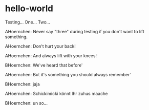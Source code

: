 # hello-world
Testing... One... Two...

AHoernchen: Never say "three" during testing if you don't want to lift something.

AHoernchen: Don't hurt your back!

AHoernchen: And always lift with your knees!

BHoernchen: We've heard that before'

AHoernchen: But it's something you should always remember'

BHoernchen: jaja

AHoernchen: Schickimicki könnt Ihr zuhus maache

BHoernchen: un so...
